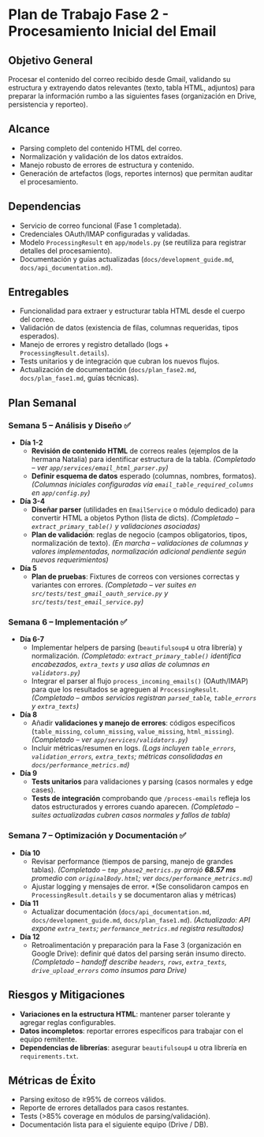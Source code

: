 # Plan de Trabajo Fase 2 - Procesamiento Inicial del Email

## Objetivo General
Procesar el contenido del correo recibido desde Gmail, validando su estructura y extrayendo datos relevantes (texto, tabla HTML, adjuntos) para preparar la información rumbo a las siguientes fases (organización en Drive, persistencia y reporteo).

## Alcance
- Parsing completo del contenido HTML del correo.
- Normalización y validación de los datos extraídos.
- Manejo robusto de errores de estructura y contenido.
- Generación de artefactos (logs, reportes internos) que permitan auditar el procesamiento.

## Dependencias
- Servicio de correo funcional (Fase 1 completada).
- Credenciales OAuth/IMAP configuradas y validadas.
- Modelo `ProcessingResult` en `app/models.py` (se reutiliza para registrar detalles del procesamiento).
- Documentación y guías actualizadas (`docs/development_guide.md`, `docs/api_documentation.md`).

## Entregables
- Funcionalidad para extraer y estructurar tabla HTML desde el cuerpo del correo.
- Validación de datos (existencia de filas, columnas requeridas, tipos esperados).
- Manejo de errores y registro detallado (logs + `ProcessingResult.details`).
- Tests unitarios y de integración que cubran los nuevos flujos.
- Actualización de documentación (`docs/plan_fase2.md`, `docs/plan_fase1.md`, guías técnicas).

## Plan Semanal

### Semana 5 – Análisis y Diseño ✅
- **Día 1-2**
  - **Revisión de contenido HTML** de correos reales (ejemplos de la hermana Natalia) para identificar estructura de la tabla. *(Completado – ver `app/services/email_html_parser.py`)*
  - **Definir esquema de datos** esperado (columnas, nombres, formatos). *(Columnas iniciales configuradas vía `email_table_required_columns` en `app/config.py`)*
- **Día 3-4**
  - **Diseñar parser** (utilidades en `EmailService` o módulo dedicado) para convertir HTML a objetos Python (lista de dicts). *(Completado – `extract_primary_table()` y validaciones asociadas)*
  - **Plan de validación**: reglas de negocio (campos obligatorios, tipos, normalización de texto). *(En marcha – validaciones de columnas y valores implementadas, normalización adicional pendiente según nuevos requerimientos)*
- **Día 5**
  - **Plan de pruebas**: Fixtures de correos con versiones correctas y variantes con errores. *(Completado – ver suites en `src/tests/test_gmail_oauth_service.py` y `src/tests/test_email_service.py`)*

### Semana 6 – Implementación ✅
- **Día 6-7**
  - Implementar helpers de parsing (`beautifulsoup4` u otra librería) y normalización. *(Completado: `extract_primary_table()` identifica encabezados, `extra_texts` y usa alias de columnas en `validators.py`)*
  - Integrar el parser al flujo `process_incoming_emails()` (OAuth/IMAP) para que los resultados se agreguen al `ProcessingResult`. *(Completado – ambos servicios registran `parsed_table`, `table_errors` y `extra_texts`)*
- **Día 8**
  - Añadir **validaciones y manejo de errores**: códigos específicos (`table_missing`, `column_missing`, `value_missing`, `html_missing`). *(Completado – ver `app/services/validators.py`)*
  - Incluir métricas/resumen en logs. *(Logs incluyen `table_errors`, `validation_errors`, `extra_texts`; métricas consolidadas en `docs/performance_metrics.md`)*
- **Día 9**
  - **Tests unitarios** para validaciones y parsing (casos normales y edge cases).
  - **Tests de integración** comprobando que `/process-emails` refleja los datos estructurados y errores cuando aparecen.
  *(Completado – suites actualizadas cubren casos normales y fallos de tabla)*

### Semana 7 – Optimización y Documentación ✅
- **Día 10**
  - Revisar performance (tiempos de parsing, manejo de grandes tablas). *(Completado – `tmp_phase2_metrics.py` arrojó **68.57 ms** promedio con `originalBody.html`; ver `docs/performance_metrics.md`)*
  - Ajustar logging y mensajes de error. *(Se consolidaron campos en `ProcessingResult.details` y se documentaron alias y métricas)
- **Día 11**
  - Actualizar documentación (`docs/api_documentation.md`, `docs/development_guide.md`, `docs/plan_fase1.md`). *(Actualizado: API expone `extra_texts`; `performance_metrics.md` registra resultados)*
- **Día 12**
  - Retroalimentación y preparación para la Fase 3 (organización en Google Drive): definir qué datos del parsing serán insumo directo. *(Completado – handoff describe `headers`, `rows`, `extra_texts`, `drive_upload_errors` como insumos para Drive)*

## Riesgos y Mitigaciones
- **Variaciones en la estructura HTML**: mantener parser tolerante y agregar reglas configurables.
- **Datos incompletos**: reportar errores específicos para trabajar con el equipo remitente.
- **Dependencias de librerías**: asegurar `beautifulsoup4` u otra librería en `requirements.txt`.

## Métricas de Éxito
- Parsing exitoso de ≥95% de correos válidos.
- Reporte de errores detallados para casos restantes.
- Tests (>85% coverage en módulos de parsing/validación).
- Documentación lista para el siguiente equipo (Drive / DB).
